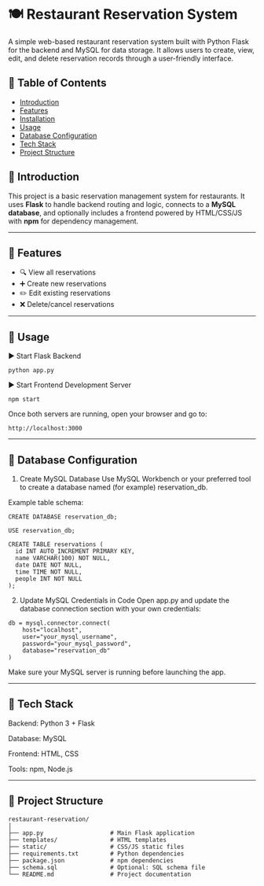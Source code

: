 # 🍽️ Restaurant Reservation System
A simple web-based restaurant reservation system built with Python Flask for the backend and MySQL for data storage. It allows users to create, view, edit, and delete reservation records through a user-friendly interface.

## 📖 Table of Contents

- [Introduction](#introduction)
- [Features](#features)
- [Installation](#installation)
- [Usage](#usage)
- [Database Configuration](#database-configuration)
- [Tech Stack](#tech-stack)
- [Project Structure](#project-structure)

## 📘 Introduction

This project is a basic reservation management system for restaurants. It uses **Flask** to handle backend routing and logic, connects to a **MySQL database**, and optionally includes a frontend powered by HTML/CSS/JS with **npm** for dependency management.

---

## 🚀 Features

- 🔍 View all reservations  
- ➕ Create new reservations  
- ✏️ Edit existing reservations  
- ❌ Delete/cancel reservations

---

## 🧪 Usage
▶️ Start Flask Backend
```text
python app.py
```
▶️ Start Frontend Development Server
```text
npm start
```
Once both servers are running, open your browser and go to:
```text
http://localhost:3000
```

---

## 🧾 Database Configuration
1. Create MySQL Database
Use MySQL Workbench or your preferred tool to create a database named (for example) reservation_db.

Example table schema:
```text
CREATE DATABASE reservation_db;

USE reservation_db;

CREATE TABLE reservations (
  id INT AUTO_INCREMENT PRIMARY KEY,
  name VARCHAR(100) NOT NULL,
  date DATE NOT NULL,
  time TIME NOT NULL,
  people INT NOT NULL
);
```
2. Update MySQL Credentials in Code
Open app.py and update the database connection section with your own credentials:
```text
db = mysql.connector.connect(
    host="localhost",
    user="your_mysql_username",
    password="your_mysql_password",
    database="reservation_db"
)
```
Make sure your MySQL server is running before launching the app.

---

## 🧰 Tech Stack
Backend: Python 3 + Flask

Database: MySQL 

Frontend: HTML, CSS

Tools: npm, Node.js

---

## 📁 Project Structure

```text
restaurant-reservation/
│
├── app.py                   # Main Flask application
├── templates/               # HTML templates
├── static/                  # CSS/JS static files
├── requirements.txt         # Python dependencies
├── package.json             # npm dependencies
├── schema.sql               # Optional: SQL schema file
└── README.md                # Project documentation
```




